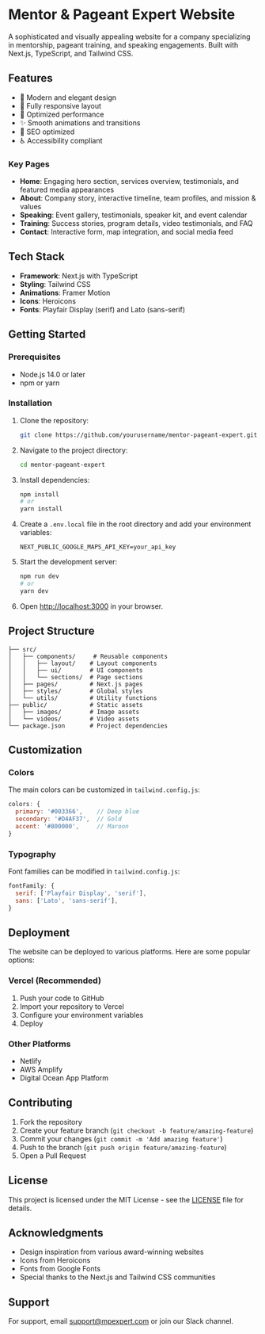 # Mentor & Pageant Expert Website

A sophisticated and visually appealing website for a company specializing in mentorship, pageant training, and speaking engagements. Built with Next.js, TypeScript, and Tailwind CSS.

## Features

- 🎨 Modern and elegant design
- 📱 Fully responsive layout
- 🚀 Optimized performance
- ✨ Smooth animations and transitions
- 🎯 SEO optimized
- ♿ Accessibility compliant

### Key Pages

- **Home**: Engaging hero section, services overview, testimonials, and featured media appearances
- **About**: Company story, interactive timeline, team profiles, and mission & values
- **Speaking**: Event gallery, testimonials, speaker kit, and event calendar
- **Training**: Success stories, program details, video testimonials, and FAQ
- **Contact**: Interactive form, map integration, and social media feed

## Tech Stack

- **Framework**: Next.js with TypeScript
- **Styling**: Tailwind CSS
- **Animations**: Framer Motion
- **Icons**: Heroicons
- **Fonts**: Playfair Display (serif) and Lato (sans-serif)

## Getting Started

### Prerequisites

- Node.js 14.0 or later
- npm or yarn

### Installation

1. Clone the repository:
   ```bash
   git clone https://github.com/yourusername/mentor-pageant-expert.git
   ```

2. Navigate to the project directory:
   ```bash
   cd mentor-pageant-expert
   ```

3. Install dependencies:
   ```bash
   npm install
   # or
   yarn install
   ```

4. Create a `.env.local` file in the root directory and add your environment variables:
   ```env
   NEXT_PUBLIC_GOOGLE_MAPS_API_KEY=your_api_key
   ```

5. Start the development server:
   ```bash
   npm run dev
   # or
   yarn dev
   ```

6. Open [http://localhost:3000](http://localhost:3000) in your browser.

## Project Structure

```
├── src/
│   ├── components/     # Reusable components
│   │   ├── layout/    # Layout components
│   │   ├── ui/        # UI components
│   │   └── sections/  # Page sections
│   ├── pages/         # Next.js pages
│   ├── styles/        # Global styles
│   └── utils/         # Utility functions
├── public/            # Static assets
│   ├── images/        # Image assets
│   └── videos/        # Video assets
└── package.json       # Project dependencies
```

## Customization

### Colors

The main colors can be customized in `tailwind.config.js`:

```js
colors: {
  primary: '#003366',    // Deep blue
  secondary: '#D4AF37',  // Gold
  accent: '#800000',     // Maroon
}
```

### Typography

Font families can be modified in `tailwind.config.js`:

```js
fontFamily: {
  serif: ['Playfair Display', 'serif'],
  sans: ['Lato', 'sans-serif'],
}
```

## Deployment

The website can be deployed to various platforms. Here are some popular options:

### Vercel (Recommended)

1. Push your code to GitHub
2. Import your repository to Vercel
3. Configure your environment variables
4. Deploy

### Other Platforms

- Netlify
- AWS Amplify
- Digital Ocean App Platform

## Contributing

1. Fork the repository
2. Create your feature branch (`git checkout -b feature/amazing-feature`)
3. Commit your changes (`git commit -m 'Add amazing feature'`)
4. Push to the branch (`git push origin feature/amazing-feature`)
5. Open a Pull Request

## License

This project is licensed under the MIT License - see the [LICENSE](LICENSE) file for details.

## Acknowledgments

- Design inspiration from various award-winning websites
- Icons from Heroicons
- Fonts from Google Fonts
- Special thanks to the Next.js and Tailwind CSS communities

## Support

For support, email support@mpexpert.com or join our Slack channel.
